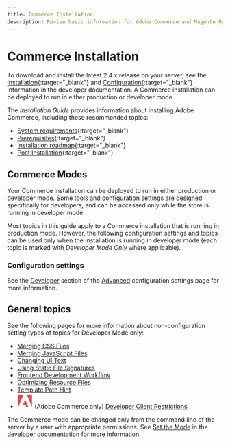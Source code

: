```yaml
---
title: Commerce Installation
description: Review basic information for Adobe Commerce and Magento Open Source installation.
---
```

# Commerce Installation

To download and install the latest 2.4.x release on your server, see the [Installation][1]{:target="_blank"} and [Configuration][2]{:target="_blank"} information in the developer documentation. A Commerce installation can be deployed to run in either production or developer mode.

The _Installation Guide_ provides information about installing Adobe Commerce, including these recommended topics:

- [System requirements][3]{:target="_blank"}
- [Prerequisites][4]{:target="_blank"}
- [Installation roadmap][5]{:target="_blank"}
- [Post Installation][6]{:target="_blank"}

## Commerce Modes

Your Commerce installation can be deployed to run in either production or developer mode. Some tools and configuration settings are designed specifically for developers, and can be accessed only while the store is running in developer mode.

Most topics in this guide apply to a Commerce installation that is running in production mode. However, the following configuration settings and topics can be used only when the installation is running in developer mode (each topic is marked  with _Developer Mode Only_ where applicable).

### Configuration settings

See the [Developer](https://docs.magento.com/user-guide/configuration/advanced/developer.html) section of the [Advanced](https://docs.magento.com/user-guide/configuration/advanced.html) configuration settings page for more information.

## General topics

See the following pages for more information about non-configuration setting types of topics for Developer Mode only:

- [Merging CSS Files](https://docs.magento.com/user-guide/design/merge-css.html)
- [Merging JavaScript Files](https://docs.magento.com/user-guide/design/merge-javascript.html)
- [Changing UI Text](https://docs.magento.com/user-guide/system/translate-inline.html)
- [Using Static File Signatures](https://docs.magento.com/user-guide/system/static-file-signature.html)
- [Frontend Development Workflow](https://docs.magento.com/user-guide/system/frontend-development-workflow.html)
- [Optimizing Resource Files](https://docs.magento.com/user-guide/system/file-optimization.html)
- [Template Path Hint](https://docs.magento.com/user-guide/system/template-path-hints.html)
- ![Adobe Commerce](../assets/adobe-logo.svg) (Adobe Commerce only) [Developer Client Restrictions](https://docs.magento.com/user-guide/system/developer-client-restrictions.html)

The Commerce mode can be changed only from the command line of the server by a user with appropriate permissions. See [Set the Mode](https://devdocs.magento.com/guides/v2.4/config-guide/cli/config-cli-subcommands-mode.html) in the developer documentation for more information.


[1]: https://devdocs.magento.com/guides/v2.4/install-gde/bk-install-guide.html
[2]: https://devdocs.magento.com/guides/v2.4/config-guide/bk-config-guide.html
[3]: https://devdocs.magento.com/guides/v2.4/install-gde/system-requirements.html
[4]: https://devdocs.magento.com/guides/v2.4/install-gde/prereq/prereq-overview.html
[5]: https://devdocs.magento.com/guides/v2.4/install-gde/install-flow-diagram.html
[6]: https://devdocs.magento.com/guides/v2.4/install-gde/install/verify.html
